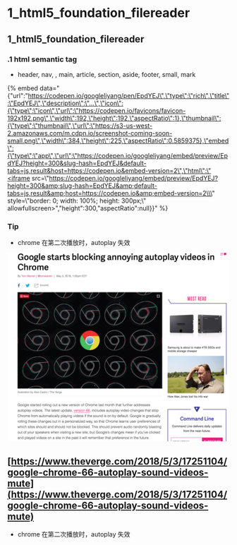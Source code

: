 # 1\_html5\_foundation\_filereader

## 1\_html5\_foundation\_filereader

### .1 html semantic tag

* header, nav, , main, article, section, aside, footer, small, mark

{% embed data="{\"url\":\"https://codepen.io/googleliyang/pen/EpdYEJ\",\"type\":\"rich\",\"title\":\"EpdYEJ\",\"description\":\"...\",\"icon\":{\"type\":\"icon\",\"url\":\"https://codepen.io/favicons/favicon-192x192.png\",\"width\":192,\"height\":192,\"aspectRatio\":1},\"thumbnail\":{\"type\":\"thumbnail\",\"url\":\"https://s3-us-west-2.amazonaws.com/m.cdpn.io/screenshot-coming-soon-small.png\",\"width\":384,\"height\":225,\"aspectRatio\":0.5859375},\"embed\":{\"type\":\"app\",\"url\":\"https://codepen.io/googleliyang/embed/preview/EpdYEJ?height=300&slug-hash=EpdYEJ&default-tabs=js,result&host=https://codepen.io&embed-version=2\",\"html\":\"<iframe src=\\\"https://codepen.io/googleliyang/embed/preview/EpdYEJ?height=300&amp;slug-hash=EpdYEJ&amp;default-tabs=js,result&amp;host=https://codepen.io&amp;embed-version=2\\\" style=\\\"border: 0; width: 100%; height: 300px;\\\" allowfullscreen></iframe>\",\"height\":300,\"aspectRatio\":null}}" %}

### Tip


* chrome 在第二次播放时，autoplay 失效

![chrome\_autoplay](.gitbook/assets/chrome_block_autoplay.png)

## [https://www.theverge.com/2018/5/3/17251104/google-chrome-66-autoplay-sound-videos-mute](https://www.theverge.com/2018/5/3/17251104/google-chrome-66-autoplay-sound-videos-mute)

* chrome 在第二次播放时，autoplay 失效


